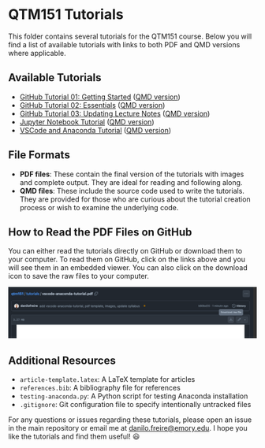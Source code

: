 # QTM151 Tutorials

This folder contains several tutorials for the QTM151 course. Below you will find a list of available tutorials with links to both PDF and QMD versions where applicable.

## Available Tutorials

- [GitHub Tutorial 01: Getting Started](github-tutorial-01-getting-started.pdf) ([QMD version](github-tutorial-01-getting-started.qmd))
- [GitHub Tutorial 02: Essentials](github-tutorial-02-essentials.pdf) ([QMD version](github-tutorial-02-essentials.qmd))
- [GitHub Tutorial 03: Updating Lecture Notes](github-tutorial-03-updating-lecture-notes.pdf) ([QMD version](github-tutorial-03-updating-lecture-notes.qmd))
- [Jupyter Notebook Tutorial](jupyter-notebook-tutorial.pdf) ([QMD version](jupyter-notebook-tutorial.qmd))
- [VSCode and Anaconda Tutorial](vscode-anaconda-tutorial.pdf) ([QMD version](vscode-anaconda-tutorial.qmd))

## File Formats

- **PDF files**: These contain the final version of the tutorials with images and complete output. They are ideal for reading and following along.
- **QMD files**: These include the source code used to write the tutorials. They are provided for those who are curious about the tutorial creation process or wish to examine the underlying code.

## How to Read the PDF Files on GitHub

You can either read the tutorials directly on GitHub or download them to your computer. To read them on GitHub, click on the links above and you will see them in an embedded viewer. You can also click on the download icon to save the raw files to your computer.

![](images/github-pdf-viewer.png)

## Additional Resources

- `article-template.latex`: A LaTeX template for articles
- `references.bib`: A bibliography file for references
- `testing-anaconda.py`: A Python script for testing Anaconda installation
- `.gitignore`: Git configuration file to specify intentionally untracked files

For any questions or issues regarding these tutorials, please open an issue in the main repository or email me at [danilo.freire@emory.edu](mailto:danilo.freire@emory.edu). I hope you like the tutorials and find them useful! :smiley:
